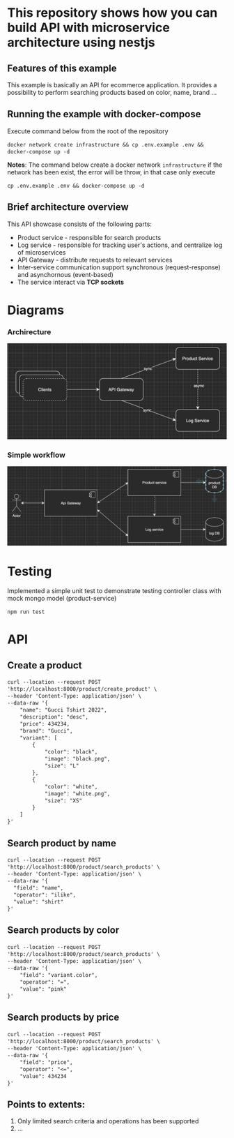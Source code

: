 # This repository shows how you can build API with microservice architecture using nestjs
## Features of this example
This example is basically an API for ecommerce application. It provides a possibility to perform searching products based on color, name, brand ...
## Running the example with docker-compose

Execute command below from the root of the repository
```
docker network create infrastructure && cp .env.example .env && docker-compose up -d
``` 

**Notes**: The command below create a docker network `infrastructure` if the network has been exist, the error will be throw, in that case only execute
```
cp .env.example .env && docker-compose up -d
```

## Brief architecture overview
This API showcase consists of the following parts:
- Product service - responsible for search products
- Log service - responsible for tracking user's actions, and centralize log of microservices
- API Gateway - distribute requests to relevant services
- Inter-service communication support synchronous (request-response) and asynchornous (event-based)
- The service interact via **TCP sockets**
# Diagrams
### Archirecture
![alt text](images/architecture.png)

### Simple workflow
![alt text](images/search-products.png)

# Testing
Implemented a simple unit test to demonstrate testing controller class with mock mongo model (product-service)
```
npm run test
```

# API
## Create a product
```
curl --location --request POST 'http://localhost:8000/product/create_product' \
--header 'Content-Type: application/json' \
--data-raw '{
    "name": "Gucci Tshirt 2022",
    "description": "desc",
    "price": 434234,
    "brand": "Gucci",
    "variant": [
        {
            "color": "black",
            "image": "black.png",
            "size": "L"
        },
        {
            "color": "white",
            "image": "white.png",
            "size": "XS"
        }
    ]
}'
```

## Search product by name

```
curl --location --request POST 'http://localhost:8000/product/search_products' \
--header 'Content-Type: application/json' \
--data-raw '{
  "field": "name",
  "operator": "ilike",
  "value": "shirt"
}'

```

## Search products by color
```
curl --location --request POST 'http://localhost:8000/product/search_products' \
--header 'Content-Type: application/json' \
--data-raw '{
    "field": "variant.color",
    "operator": "=",
    "value": "pink"
}'
```
## Search products by price
```
curl --location --request POST 'http://localhost:8000/product/search_products' \
--header 'Content-Type: application/json' \
--data-raw '{
    "field": "price",
    "operator": "<=",
    "value": 434234
}'
```

## Points to extents: 
1. Only limited search criteria and operations has been supported
2. ...
